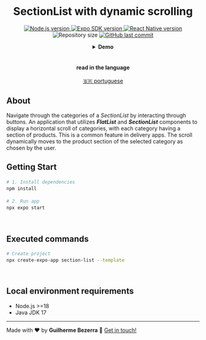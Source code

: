 <h1 align="center">
    <br>
    SectionList with dynamic scrolling
</h1>

<p align="center">
  <a href="https://nodejs.org">
    <img alt="Node.js version" src="https://img.shields.io/badge/node.js-v20.11.0-43853D?style=flat&logo=node.js&logoColor=white&labelColor=43853D&color=5a5a5a">
  </a>

  <a href="https://expo.dev">
    <img alt="Expo SDK version" src="https://img.shields.io/badge/expo--sdk-v50.0.3-blue?logo=expo&labelColor=20232A&color=5a5a5a">
  </a>

  <a href="https://reactnative.dev">
    <img alt="React Native version" src="https://img.shields.io/badge/react--native-v0.73.2-blue?logo=react&labelColor=20232A&color=5a5a5a">
  </a>

  <img alt="Repository size" src="https://img.shields.io/github/repo-size/gbdsantos/ignite.svg">

  <a href="https://github.com/gbdsantos/ignite/commits/master">
    <img alt="GitHub last commit" src="https://img.shields.io/github/last-commit/gbdsantos/ignite.svg">
  </a>
</p>

<div align="center">
  <details>
  <summary><b>Demo</b></summary>
  <div style="width: 90%;">
    <img alt="Section list with dynamic scroll usage application demonstration" src="demo.gif" />
  </div>
  </details>
</div>

<br>

<div align="center">
  <h4 align="center">read in the language</h4>
  <a href="https://github.com/gbdsantos/awesome-playground/blob/master/react-native/section-list/README.pt-BR.md" hreflang="pt-br" alt="pt-br">🇧🇷 portuguese
  </a>
</div>

## About

Navigate through the categories of a *SectionList* by interacting through buttons.
An application that utilizes ***FlatList*** and ***SectionList*** components to display a horizontal scroll of categories, with each category having a section of products. This is a common feature in delivery apps. The scroll dynamically moves to the product section of the selected category as chosen by the user.

## Getting Start

```Bash
# 1. Install dependencies
npm install

# 2. Run app
npx expo start
```

<br>

## Executed commands

```bash
# Create project
npx create-expo-app section-list --template
```

<br>

## Local environment requirements

- Node.js >=18
- Java JDK 17

---

Made with ❤️ by **Guilherme Bezerra** 👋 [Get in touch!](https://www.linkedin.com/in/gbdsantos "LinkedIn - Guilherme Bezerra")
